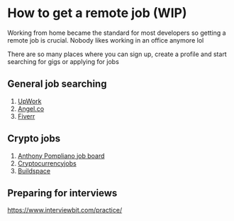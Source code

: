 # How to get a remote job (WIP)

Working from home became the standard for most developers so getting a remote job is crucial. Nobody likes working in an office anymore lol

There are so many places where you can sign up, create a profile and start searching for gigs or applying for jobs

## General job searching
1. [UpWork](https://upwork.com/)
1. [Angel.co](https://angel.co/l/2xoy8S)
1. [Fiverr](http://www.fiverr.com/s2/ff13bb51bd)

## Crypto jobs
1. [Anthony Pompliano job board](https://pompcryptojobs.com/)
1. [Cryptocurrencyjobs](https://cryptocurrencyjobs.co/)
1. [Buildspace](https://buildspace.so/jobs)

## Preparing for interviews

https://www.interviewbit.com/practice/
